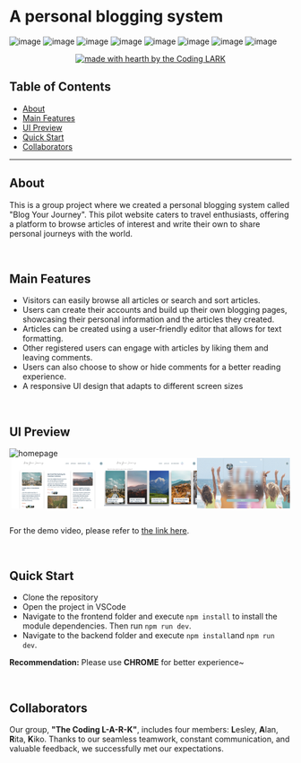 # A personal blogging system 

![image](https://img.shields.io/badge/Svelte-4A4A55?style=for-the-badge&logo=svelte&logoColor=FF3E00) 
![image](https://img.shields.io/badge/Vite-B73BFE?style=for-the-badge&logo=vite&logoColor=FFD62E) 
![image](https://img.shields.io/badge/HTML5-E34F26?style=for-the-badge&logo=html5&logoColor=white) 
![image](https://img.shields.io/badge/CSS3-1572B6?style=for-the-badge&logo=css3&logoColor=white) 
![image](https://img.shields.io/badge/JavaScript-323330?style=for-the-badge&logo=javascript&logoColor=F7DF1E) 
![image](https://img.shields.io/badge/Sqlite-003B57?style=for-the-badge&logo=sqlite&logoColor=white) 
![image](https://img.shields.io/badge/Node%20js-339933?style=for-the-badge&logo=nodedotjs&logoColor=white) 
![image](https://img.shields.io/badge/Express%20js-000000?style=for-the-badge&logo=express&logoColor=white) 

<div align="center">
  
[![made with hearth by the Coding LARK](https://img.shields.io/badge/made%20with%20%E2%99%A5%20by%20the%20Coding%20LARK-00979D.svg?style=for-the-badge&logo)](https://github.com/dec0dOS)
</div>

## Table of Contents 

- [About](#about)
- [Main Features](#main-features)
- [UI Preview](#ui-preview)
- [Quick Start](#quick-start)
- [Collaborators](#collaborators)

 
---
## About

This is a group project where we created a personal blogging system called "Blog Your Journey". This pilot website caters to travel enthusiasts, offering a platform to browse articles of interest and write their own to share personal journeys with the world.

<br />

## Main Features

- Visitors can easily browse all articles or search and sort articles.
- Users can create their accounts and build up their own blogging pages, showcasing their personal information and the articles they created. 
- Articles can be created using a user-friendly editor that allows for text formatting.  
- Other registered users can engage with articles by liking them and leaving comments. 
- Users can also choose to show or hide comments for a better reading experience.
- A responsive UI design that adapts to different screen sizes 

<br />

## UI Preview

<img src="./frontend/static/homepage.gif" alt="homepage"  >
<div style="display: flex; justify-content: center;">
  <img src="./frontend/static/all-articles.png" alt="All Articles" width="33%">
  <img src="./frontend/static/onedestination.png" alt="One Destination" width="33%">
  <img src="./frontend/static/signup.png" alt="Signup" width="33%">
</div>

<br />

For the demo video, please refer to [the link here](https://drive.google.com/file/d/1YB70KMBh1vlhGcaGgWhrpDxcYgTXJ2bd/view?usp=sharing).

<br />

## Quick Start
 
- Clone the repository 
- Open the project in VSCode
- Navigate to the frontend folder and execute `npm install` to install the module dependencies. Then run `npm run dev`.
- Navigate to the backend folder and execute `npm install`and `npm run dev`.

**Recommendation:** Please use **CHROME** for better experience~

<br />

## Collaborators

Our group, **"The Coding L-A-R-K"**, includes four members: **L**esley, **A**lan, **R**ita, **K**iko. Thanks to our seamless teamwork, constant communication, and valuable feedback, we successfully met our expectations. 
